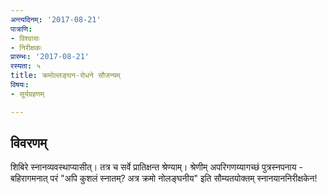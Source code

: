 ```yaml
---
अन्त्यदिनम्: '2017-08-21'
पात्राणि:
- विश्वासः
- निरीक्षकः
प्रारम्भः: '2017-08-21'
रस्यता: ५
title: क्रमोल्लङ्घन-रोधने सौजन्यम्
विषयः:
- सूर्यग्रहणम्

---
```


## विवरणम्
शिबिरे स्नानव्यवस्थाप्यासीत्। तत्र च सर्वे प्रातिक्षन्त श्रेण्याम्। श्रेणीम् अपरिगणय्यागच्छं पुत्रस्नपनाय - बहिरागमनात् परं "अपि कुशलं स्नातम्? अत्र क्रमो नोलङ्घनीय" इति सौम्यतयोक्तम् स्नानयाननिरीक्षकेन!

